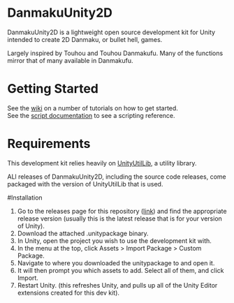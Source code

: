 # DanmakuUnity2D
DanmakuUnity2D is a lightweight open source development kit for Unity intended to create 2D Danmaku, or bullet hell, games.

Largely inspired by Touhou and Touhou Danmakufu. Many of the functions mirror that of many available in Danmakufu.

# Getting Started
See the [wiki](https://github.com/james7132/DanmakuUnity2D/wiki) on a number of tutorials on how to get started.  
See the [script documentation](http://james7132.github.io/DanmakuUnity2D/Docs/html/annotated.html) to see a scripting reference.

# Requirements
This development kit relies heavily on [UnityUtilLib](https://github.com/james7132/UnityUtilLib), a utility library.

ALl releases of DanmakuUnity2D, including the source code releases, come packaged with the version of UnityUtilLib that is used.

#Installation
1. Go to the releases page for this repository ([link](https://github.com/james7132/DanmakuUnity2D/releases)) and find the appropriate release version (usually this is the latest release that is for your version of Unity).
2. Download the attached .unitypackage binary.
3. In Unity, open the project you wish to use the development kit with.
4. In the menu at the top, click Assets > Import Package > Custom Package.
5. Navigate to where you downloaded the unitypackage to and open it.
6. It will then prompt you which assets to add. Select all of them, and click Import.
7. Restart Unity. (this refreshes Unity, and pulls up all of the Unity Editor extensions created for this dev kit).
